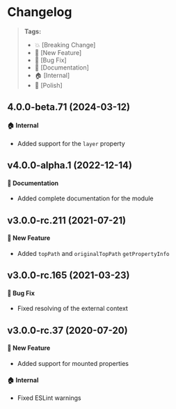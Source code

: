 Changelog
=========

> **Tags:**
> - :boom:       [Breaking Change]
> - :rocket:     [New Feature]
> - :bug:        [Bug Fix]
> - :memo:       [Documentation]
> - :house:      [Internal]
> - :nail_care:  [Polish]

## 4.0.0-beta.71 (2024-03-12)

#### :house: Internal

* Added support for the `layer` property

## v4.0.0-alpha.1 (2022-12-14)

#### :memo: Documentation

* Added complete documentation for the module

## v3.0.0-rc.211 (2021-07-21)

#### :rocket: New Feature

* Added `topPath` and `originalTopPath` `getPropertyInfo`

## v3.0.0-rc.165 (2021-03-23)

#### :bug: Bug Fix

* Fixed resolving of the external context

## v3.0.0-rc.37 (2020-07-20)

#### :rocket: New Feature

* Added support for mounted properties

#### :house: Internal

* Fixed ESLint warnings
